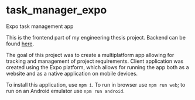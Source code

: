 # task_manager_expo
Expo task management app

This is the frontend part of my engineering thesis project. Backend can be found [here](https://github.com/FKublin/task_manager_server).

The goal of this project was to create a multiplatform app allowing for tracking and management of project requirements. Client application was created using the Expo platform, which allows for running the app both as a website and as a native application on mobile devices.

To install this application, use `npm i`. To run in browser use `npm run web`; to run on an Android emulator use `npm run android`.
